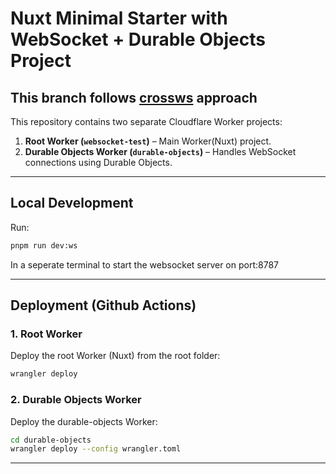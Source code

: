 # Nuxt Minimal Starter with WebSocket + Durable Objects Project

## This branch follows [crossws](https://crossws.h3.dev/adapters/cloudflare) approach

This repository contains two separate Cloudflare Worker projects:

1. **Root Worker (`websocket-test`)** – Main Worker(Nuxt) project.
2. **Durable Objects Worker (`durable-objects`)** – Handles WebSocket connections using Durable Objects.

---

## Local Development

Run:

```bash
pnpm run dev:ws
```
  In a seperate terminal to start the websocket server on port:8787

---

## Deployment (Github Actions)

### 1. Root Worker

Deploy the root Worker (Nuxt) from the root folder:

```bash
wrangler deploy
```

### 2. Durable Objects Worker

Deploy the durable-objects Worker:

```bash
cd durable-objects
wrangler deploy --config wrangler.toml
```
---
